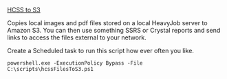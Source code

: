 [HCSS to S3](https://github.com/jeffprandall/powershell/blob/master/heavyjob/hcssWriteToS3.ps1)

Copies local images and pdf files stored on a local HeavyJob server to Amazon S3.  You can then use something SSRS or Crystal reports and send links to access the files external to your network.

Create a Scheduled task to run this script how ever often you like.

`powershell.exe -ExecutionPolicy Bypass -File C:\scripts\hcssFilesToS3.ps1`
